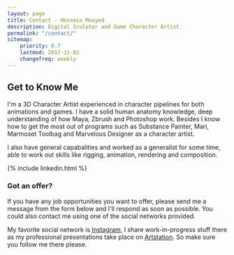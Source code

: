 ```yaml
---
layout: page
title: Contact - Hossein Moayed
description: Digital Sculptor and Game Character Artist.
permalink: "/contact/"
sitemap:
    priority: 0.7
    lastmod: 2017-11-02
    changefreq: weekly
---
```


## Get to Know Me


I'm a 3D Character Artist experienced in character pipelines for both animations and games. I have a solid human anatomy knowledge, deep understanding of how Maya, Zbrush and Photoshop work. Besides I know how to get the most out of programs such as Substance Painter, Mari, Marmoset Toolbag and Marvelous Designer as a character artist.

I also have general capabalities and worked as a generalist for some time, able to work out skills like rigging, animation, rendering and composition.

{% include linkedin.html %}

### Got an offer?
<div class="box">
  <p>
  If you have any job opportunities you want to offer, please send me a message from the form below and I'll respond as soon as possible. You could also contact me using one of the social networks provided.
  </p>
</div>


My favorite social network is [Instagram](https://www.instagram.com/hosseinmoayed_/?hl=en), I share work-in-progress stuff there as my professional presentations take place on [Artstation](https://www.artstation.com/Hossimo). So make sure you follow me there please.
